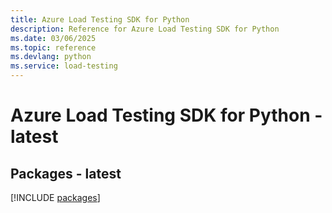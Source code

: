 ```yaml
---
title: Azure Load Testing SDK for Python
description: Reference for Azure Load Testing SDK for Python
ms.date: 03/06/2025
ms.topic: reference
ms.devlang: python
ms.service: load-testing
---
```

# Azure Load Testing SDK for Python - latest

## Packages - latest
[!INCLUDE [packages](load-testing-index.md)]